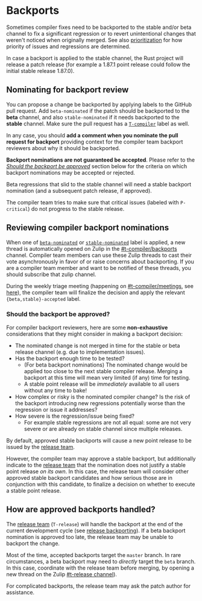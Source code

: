 # Backports

Sometimes compiler fixes need to be backported to the stable and/or beta channel to fix a
significant regression or to revert unintentional changes that weren't noticed when originally
merged. See also [prioritization](./prioritization.md) for how priority of issues and regressions
are determined.

In case a backport is applied to the stable channel, the Rust project will release a patch release
(for example a 1.87.1 point release could follow the initial stable release 1.87.0).

## Nominating for backport review

You can propose a change be backported by applying labels to the GitHub pull request. Add
`beta-nominated` if the patch should be backported to the **beta** channel, and also
`stable-nominated` if it needs backported to the **stable** channel. Make sure the pull request has
a [`T-compiler`] label as well.

In any case, you should **add a comment when you nominate the pull request for backport** providing
context for the compiler team backport reviewers about why it should be backported.

**Backport nominations are not guaranteed be accepted**. Please refer to the [*Should the backport
be approved*](#should-the-backport-be-approved) section below for the criteria on which backport
nominations may be accepted or rejected.

Beta regressions that slid to the stable channel will need a stable backport nomination (and a
subsequent patch release, if approved).

The compiler team tries to make sure that critical issues (labeled with `P-critical`) do not
progress to the stable release.

## Reviewing compiler backport nominations

When one of [`beta-nominated`] or [`stable-nominated`] label is applied, a new thread is
automatically opened on Zulip in the [#t-compiler/backports] channel. Compiler team members can use
these Zulip threads to cast their vote asynchronously in favor of or raise concerns about
backporting. If you are a compiler team member and want to be notified of these threads, you should
subscribe that zulip channel.

During the weekly triage meeting (happening on [#t-compiler/meetings], see [here](./meetings.md)),
the compiler team will finalize the decision and apply the relevant `{beta,stable}-accepted` label.

### Should the backport be approved?

For compiler backport reviewers, here are some **non-exhaustive** considerations that they might
consider in making a backport decision:

- The nominated change is not merged in time for the stable or beta release channel (e.g. due to
  implementation issues).
- Has the backport enough time to be tested?
  - (For beta backport nominations) The nominated change would be applied too close to the next
    stable compiler release. Merging a backport at this time will mean very limited (if any) time
    for testing.
  - A stable point release will be *immediately* available to all users without any time to bake!
- How complex or risky is the nominated compiler change? Is the risk of the backport introducing new
  regressions potentially worse than the regression or issue it addresses?
- How severe is the regression/issue being fixed?
  - For example stable regressions are not all equal: some are not very severe or are already on
    stable channel since multiple releases.

By default, approved stable backports will cause a new point release to be issued by the [release
team](../release/backporting.md#stable-backporting-in-rust-langrust).

However, the compiler team may approve a stable backport, but additionally indicate to the [release
team](../release/backporting.md) that the nomination does not justify a stable point release *on its
own*. In this case, the release team will consider other approved stable backport candidates and how
serious those are in conjunction with this candidate, to finalize a decision on whether to execute a
stable point release.

## How are approved backports handled?

The [release team](../release/index.md) (`T-release`) will handle the backport at the end of the
current development cycle (see [release backporting](../release/backporting.md)). If a beta backport
nomination is approved too late, the release team may be unable to backport the change.

Most of the time, accepted backports target the `master` branch. In rare circumstances, a beta
backport may need to *directly* target the `beta` branch. In this case, coordinate with the release
team before merging, by opening a new thread on the Zulip [#t-release
channel](https://rust-lang.zulipchat.com/#narrow/channel/241545-t-release)).

For complicated backports, the release team may ask the patch author for assistance.


[`beta-nominated`]: https://github.com/rust-lang/rust/labels/beta-nominated
[`beta-accepted`]: https://github.com/rust-lang/rust/labels/beta-accepted
[`stable-nominated`]: https://github.com/rust-lang/rust/labels/stable-nominated
[`stable-accepted`]: https://github.com/rust-lang/rust/labels/stable-accepted
[#t-compiler/backports]:
    https://rust-lang.zulipchat.com/#narrow/channel/474880-t-compiler.2Fbackports
[#t-compiler/meetings]: https://rust-lang.zulipchat.com/#narrow/channel/238009-t-compiler.2Fmeetings
[`T-compiler`]: https://github.com/rust-lang/rust/labels/T-compiler
